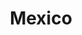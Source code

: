 ---
title: "Mexico"
hashtag: "mexico"
borders:
  - Gulf of Mexico
  - United States
subdivision-of:
  - North America
tags:
  - Country
  - North America
---